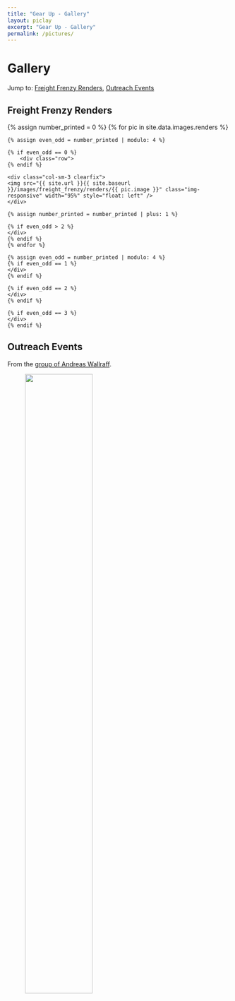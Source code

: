 ```yaml
---
title: "Gear Up - Gallery"
layout: piclay
excerpt: "Gear Up - Gallery"
permalink: /pictures/
---
```


# Gallery
Jump to: [Freight Frenzy Renders](#renders), [Outreach Events](#ethz)

## Freight Frenzy Renders

{% assign number_printed = 0 %}
{% for pic in site.data.images.renders %}

    {% assign even_odd = number_printed | modulo: 4 %}

    {% if even_odd == 0 %}
        <div class="row">
    {% endif %}

    <div class="col-sm-3 clearfix">
    <img src="{{ site.url }}{{ site.baseurl }}/images/freight_frenzy/renders/{{ pic.image }}" class="img-responsive" width="95%" style="float: left" />
    </div>

    {% assign number_printed = number_printed | plus: 1 %}

    {% if even_odd > 2 %}
    </div>
    {% endif %}
    {% endfor %}

    {% assign even_odd = number_printed | modulo: 4 %}
    {% if even_odd == 1 %}
    </div>
    {% endif %}

    {% if even_odd == 2 %}
    </div>
    {% endif %}

    {% if even_odd == 3 %}
    </div>
    {% endif %}


## Outreach Events
From the [group of Andreas Wallraff](http://www.qudev.ethz.ch/).
<figure>
<img src="{{ site.url }}{{ site.baseurl }}/images/picpic/WebpageETH_red.jpg" width="60%">
</figure>

